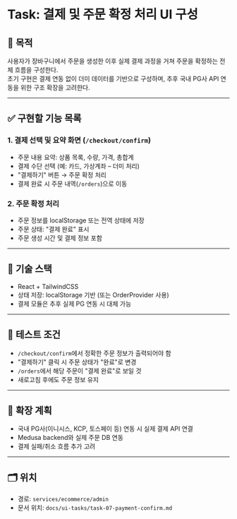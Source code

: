 # Task: 결제 및 주문 확정 처리 UI 구성

## 🎯 목적
사용자가 장바구니에서 주문을 생성한 이후 실제 결제 과정을 거쳐 주문을 확정하는 전체 흐름을 구성한다.  
초기 구현은 결제 연동 없이 더미 데이터를 기반으로 구성하며, 추후 국내 PG사 API 연동을 위한 구조 확장을 고려한다.

---

## ✅ 구현할 기능 목록

### 1. 결제 선택 및 요약 화면 (`/checkout/confirm`)
- 주문 내용 요약: 상품 목록, 수량, 가격, 총합계
- 결제 수단 선택 (예: 카드, 가상계좌 – 더미 처리)
- "결제하기" 버튼 → 주문 확정 처리
- 결제 완료 시 주문 내역(`/orders`)으로 이동

### 2. 주문 확정 처리
- 주문 정보를 localStorage 또는 전역 상태에 저장
- 주문 상태: "결제 완료" 표시
- 주문 생성 시간 및 결제 정보 포함

---

## 🧩 기술 스택
- React + TailwindCSS
- 상태 저장: localStorage 기반 (또는 OrderProvider 사용)
- 결제 모듈은 추후 실제 PG 연동 시 대체 가능

---

## 🧪 테스트 조건
- `/checkout/confirm`에서 정확한 주문 정보가 출력되어야 함
- "결제하기" 클릭 시 주문 상태가 "완료"로 변경
- `/orders`에서 해당 주문이 "결제 완료"로 보일 것
- 새로고침 후에도 주문 정보 유지

---

## 📌 확장 계획
- 국내 PG사(이니시스, KCP, 토스페이 등) 연동 시 실제 결제 API 연결
- Medusa backend와 실제 주문 DB 연동
- 결제 실패/취소 흐름 추가 고려

---

## 🗂️ 위치
- 경로: `services/ecommerce/admin`
- 문서 위치: `docs/ui-tasks/task-07-payment-confirm.md`